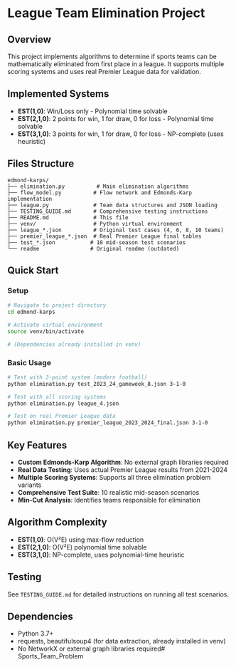 # League Team Elimination Project

## Overview
This project implements algorithms to determine if sports teams can be mathematically eliminated from first place in a league. It supports multiple scoring systems and uses real Premier League data for validation.

## Implemented Systems
- **EST(1,0)**: Win/Loss only - Polynomial time solvable
- **EST(2,1,0)**: 2 points for win, 1 for draw, 0 for loss - Polynomial time solvable  
- **EST(3,1,0)**: 3 points for win, 1 for draw, 0 for loss - NP-complete (uses heuristic)

## Files Structure
```
edmond-karps/
├── elimination.py          # Main elimination algorithms
├── flow_model.py          # Flow network and Edmonds-Karp implementation
├── league.py              # Team data structures and JSON loading
├── TESTING_GUIDE.md       # Comprehensive testing instructions
├── README.md              # This file
├── venv/                  # Python virtual environment
├── league_*.json          # Original test cases (4, 6, 8, 10 teams)
├── premier_league_*.json  # Real Premier League final tables
├── test_*.json           # 10 mid-season test scenarios
└── readme                # Original readme (outdated)
```

## Quick Start

### Setup
```bash
# Navigate to project directory
cd edmond-karps

# Activate virtual environment
source venv/bin/activate

# (Dependencies already installed in venv)
```

### Basic Usage
```bash
# Test with 3-point system (modern football)
python elimination.py test_2023_24_gameweek_8.json 3-1-0

# Test with all scoring systems
python elimination.py league_4.json

# Test on real Premier League data
python elimination.py premier_league_2023_2024_final.json 3-1-0
```

## Key Features
- **Custom Edmonds-Karp Algorithm**: No external graph libraries required
- **Real Data Testing**: Uses actual Premier League results from 2021-2024
- **Multiple Scoring Systems**: Supports all three elimination problem variants
- **Comprehensive Test Suite**: 10 realistic mid-season scenarios
- **Min-Cut Analysis**: Identifies teams responsible for elimination

## Algorithm Complexity
- **EST(1,0)**: O(V²E) using max-flow reduction
- **EST(2,1,0)**: O(V²E) polynomial time solvable
- **EST(3,1,0)**: NP-complete, uses polynomial-time heuristic

## Testing
See `TESTING_GUIDE.md` for detailed instructions on running all test scenarios.

## Dependencies
- Python 3.7+
- requests, beautifulsoup4 (for data extraction, already installed in venv)
- No NetworkX or external graph libraries required# Sports_Team_Problem
